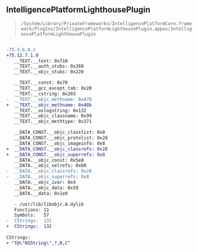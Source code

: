 ## IntelligencePlatformLighthousePlugin

> `/System/Library/PrivateFrameworks/IntelligencePlatformCore.framework/PlugIns/IntelligencePlatformLighthousePlugin.appex/IntelligencePlatformLighthousePlugin`

```diff

-75.3.6.0.2
+75.12.7.1.0
   __TEXT.__text: 0xf10
   __TEXT.__auth_stubs: 0x260
   __TEXT.__objc_stubs: 0x220

   __TEXT.__const: 0x70
   __TEXT.__gcc_except_tab: 0x20
   __TEXT.__cstring: 0x203
-  __TEXT.__objc_methname: 0x479
+  __TEXT.__objc_methname: 0x48b
   __TEXT.__oslogstring: 0x132
   __TEXT.__objc_classname: 0x99
   __TEXT.__objc_methtype: 0x371

   __DATA_CONST.__objc_classlist: 0x8
   __DATA_CONST.__objc_protolist: 0x28
   __DATA_CONST.__objc_imageinfo: 0x8
+  __DATA_CONST.__objc_classrefs: 0x28
+  __DATA_CONST.__objc_superrefs: 0x8
   __DATA.__objc_const: 0x5e8
   __DATA.__objc_selrefs: 0xb0
-  __DATA.__objc_classrefs: 0x28
-  __DATA.__objc_superrefs: 0x8
   __DATA.__objc_ivar: 0x4
   __DATA.__objc_data: 0x50
   __DATA.__data: 0x1e0

   - /usr/lib/libobjc.A.dylib
   Functions: 11
   Symbols:   57
-  CStrings:  131
+  CStrings:  132
 
CStrings:
+ "T@\"NSString\",?,R,C"

```
